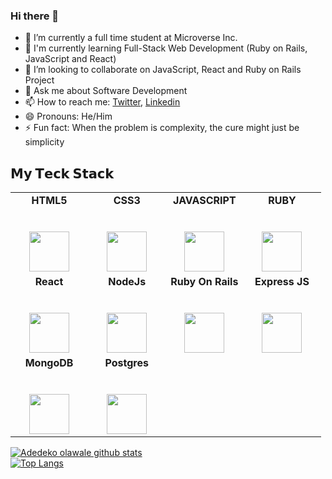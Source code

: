 ### Hi there 👋

- 🔭 I’m currently a full time student at Microverse Inc.
- 🌱 I'm currently learning Full-Stack Web Development (Ruby on Rails, JavaScript and React)
- 👯 I’m looking to collaborate on JavaScript, React and Ruby on Rails Project
- 💬 Ask me about Software Development
- 📫 How to reach me: [Twitter](https://twitter.com/javanode123), [Linkedin](https://www.linkedin.com/in/olawale-adedeko/)
- 😄 Pronouns: He/Him
- ⚡ Fun fact: When the problem is complexity, the cure might just be simplicity

## 𝗠𝘆 𝗧𝗲𝗰𝗸 𝗦𝘁𝗮𝗰𝗸

<table>
  <tbody>
    <tr valign="top">
      <td width="25%" align="center">
        <span><strong>HTML5</strong></span><br><br><br>
        <img height="64px" src="https://cdn.svgporn.com/logos/html-5.svg">
      </td>
      <td width="25%" align="center">
        <span><strong>CSS3</strong></span><br><br><br>
        <img height="64px" src="https://cdn.svgporn.com/logos/css-3.svg">
      </td>
      <td width="25%" align="center">
        <span><strong>JAVASCRIPT</strong></span><br><br><br>
        <img height="64px" src="https://cdn.svgporn.com/logos/javascript.svg">
      </td>
      <td width="25%" align="center">
        <span><strong>RUBY</strong></span><br><br><br>
        <img height="64px" src="https://miro.medium.com/max/1024/1*Y-QdVVj1adXj745T7rMKMg.png">
      </td>
    </tr>
    <tr valign="top">
      <td width="25%" align="center">
        <span><strong>React</strong>
        </span><br><br><br>
        <img height="64px" src="https://cdn4.iconfinder.com/data/icons/logos-3/600/React.js_logo-512.png">
      </td>
      <td width="25%" align="center">
        <span><strong>NodeJs</strong></span><br><br><br>
        <img height="64px" src="https://img.icons8.com/color/2x/nodejs.png">
      </td>
      <td width="25%" align="center">
        <span><strong>Ruby On Rails</strong></span><br><br><br>
        <img height="64px" src="https://miro.medium.com/max/3840/1*6h1kck2QmGaC89ERN_W3UA.jpeg">
      </td>
      <td width="25%" align="center">
        <span><strong>Express JS</strong></span><br><br><br>
        <img height="64px" src="https://i.morioh.com/8c8203b86e.png">
      </td>
    </tr>
    <tr valign="top">
      <td width="25%" align="center">
        <span><strong>MongoDB</strong></span><br><br><br>
        <img height="64px" src="https://encrypted-tbn0.gstatic.com/images?q=tbn%3AANd9GcRvk27FJ7keQnZLcglO7LP8Bo8HdNikQMeSNQ&usqp=CAU">
      </td>
            <td width="25%" align="center">
        <span><strong>Postgres</strong></span><br><br><br>
        <img height="64px" src="https://blog.xojo.com/wp-content/uploads/2017/06/postgresql-card.png">
      </td>
    </tr>
  </tbody>
</table>

[![Adedeko olawale github stats](https://github-readme-stats.vercel.app/api?username=OlawaleJoseph&sshow_icons=true_color=fff&icon_color=79ff97&text_color=9f9f9f&bg_color=151515)](https://github.com/OlawaleJoseph/github-readme-stats)  
[![Top Langs](https://github-readme-stats.vercel.app/api/top-langs/?username=OlawaleJoseph&show_icons=true&theme=radical&layout=compact)](https://github.com/OlawaleJoseph/github-readme-stats)


